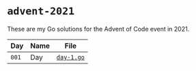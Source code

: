 # `advent-2021`
These are my Go solutions for the Advent of Code event in 2021.

|Day|Name|File|
|-|-|-|
|`001`|Day|[`day-1.go`](day-1.go)|